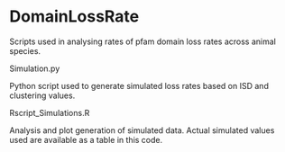 # DomainLossRate
Scripts used in analysing rates of pfam domain loss rates across animal species.


Simulation.py

Python script used to generate simulated loss rates based on ISD and clustering values.

Rscript_Simulations.R

Analysis and plot generation of simulated data. Actual simulated values used are available as a table in this code.

